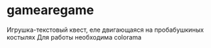# gamearegame
Игрушка-текстовый квест, еле двигающаяся на пробабушкиных костылях
Для работы необходима colorama
